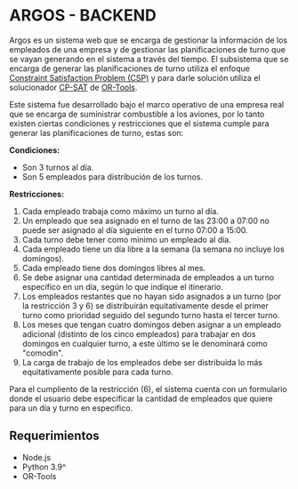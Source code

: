 # ARGOS - BACKEND
Argos es un sistema web que se encarga de gestionar la información de los empleados de una empresa y de gestionar las planificaciones de turno que se vayan generando en el sistema a través del tiempo. 
El subsistema que se encarga de generar las planificaciones de turno utiliza el enfoque [Constraint Satisfaction Problem (CSP)](https://es.wikipedia.org/wiki/Problema_de_satisfacci%C3%B3n_de_restricciones) y para darle solución utiliza el solucionador [CP-SAT](https://developers.google.com/optimization/cp) de [OR-Tools](https://developers.google.com/optimization).

Este sistema fue desarrollado bajo el marco operativo de una empresa real que se encarga de suministrar combustible a los aviones, por lo tanto existen ciertas condiciones y restricciones que el sistema cumple para generar las planificaciones de turno, estas son:

**Condiciones:**
* Son 3 turnos al día.
* Son 5 empleados para distribución de los turnos.

**Restricciones:**
1. Cada empleado trabaja como máximo un turno al día.
2. Un empleado que sea asignado en el turno de las 23:00 a 07:00 no puede ser asignado al día siguiente en el turno 07:00 a 15:00.
3. Cada turno debe tener como mínimo un empleado al día.
4. Cada empleado tiene un día libre a la semana (la semana no incluye los domingos).
5. Cada empleado tiene dos domingos libres al mes.
6. Se debe asignar una cantidad determinada de empleados a un turno específico en un día, según lo que indique el itinerario.
7. Los empleados restantes que no hayan sido asignados a un turno (por la restricción 3 y 6) se distribuirán equitativamente desde el primer turno como prioridad seguido del segundo turno hasta el tercer turno.
8. Los meses que tengan cuatro domingos deben asignar a un empleado adicional (distinto de los cinco empleados) para trabajar en dos domingos en cualquier turno, a este último se le denominará como "comodín".
9. La carga de trabajo de los empleados debe ser distribuida lo más equitativamente posible para cada turno.

Para el cumpliento de la restricción (6), el sistema cuenta con un formulario donde el usuario debe especificar la cantidad de empleados que quiere para un día y turno en especifico. 

## Requerimientos
* Node.js
* Python 3.9^
* OR-Tools



